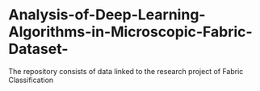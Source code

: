 # Analysis-of-Deep-Learning-Algorithms-in-Microscopic-Fabric-Dataset-
The repository consists of data linked to the research project of Fabric Classification
